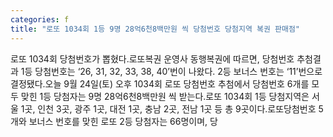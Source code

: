 ```yaml
---
categories: f
title: "로또 1034회 1등 9명 28억6천8백만원 씩 당첨번호 당첨지역 복권 판매점"
---
```

로또 1034회 당첨번호가 뽑혔다.로또복권 운영사 동행복권에 따르면, 당첨번호 추첨결과 1등 당첨번호는 ‘26, 31, 32, 33, 38, 40’번이 나왔다. 2등 보너스 번호는 ‘11’번으로 결정됐다.오늘 9월 24일(토) 오후 1034회 로또 당첨번호 추첨에서 당첨번호 6개를 모두 맞힌 1등 당첨자는 9명 28억6천8백만원 씩 받는다.로또 1034회 1등 당첨지역은 서울 1곳, 인천 3곳, 광주 1곳, 대전 1곳, 충남 2곳, 전남 1곳 등 총 9곳이다.로또당첨번호 5개와 보너스 번호를 맞힌 로또 2등 당첨자는 66명이며, 당